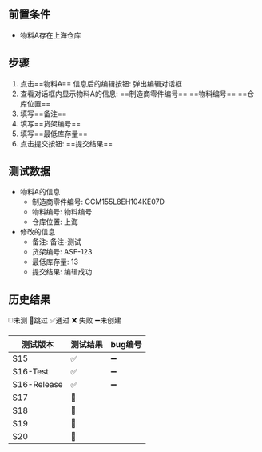 
## 前置条件

- 物料A存在上海仓库

## 步骤

1. 点击==物料A== 信息后的编辑按钮: 弹出编辑对话框
2. 查看对话框内显示物料A的信息: ==制造商零件编号== ==物料编号== ==仓库位置==
3. 填写==备注== 
4. 填写==货架编号== 
5. 填写==最低库存量== 
6. 点击提交按钮: ==提交结果== 

## 测试数据

- 物料A的信息
	- 制造商零件编号: GCM155L8EH104KE07D
	- 物料编号: 物料编号
	- 仓库位置: 上海
- 修改的信息
	- 备注: 备注-测试
	- 货架编号: ASF-123
	- 最低库存量: 13
	- 提交结果: 编辑成功

## 历史结果
 ◻️未测    🚫跳过     ✅通过    ❌ 失败     ➖未创建
 
| 测试版本 | 测试结果 | bug编号 |
| ---- | ---- | ---- |
| S15 | ✅ | ➖ |
| S16-Test | ✅ | ➖ |
| S16-Release | ✅ | ➖ |
| S17 | 🚫 |  |
| S18 | 🚫 |  |
| S19 | 🚫 |  |
| S20 | 🚫 |  |
